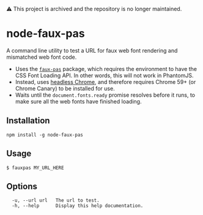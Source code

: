 :warning: This project is archived and the repository is no longer maintained.

# node-faux-pas

A command line utility to test a URL for faux web font rendering and mismatched web font code.

* Uses the [`faux-pas`](https://github.com/filamentgroup/faux-pas) package, which requires the environment to have the CSS Font Loading API. In other words, this will not work in PhantomJS.
* Instead, uses [headless Chrome](https://developers.google.com/web/updates/2017/04/headless-chrome), and therefore requires Chrome 59+ (or Chrome Canary) to be installed for use.
* Waits until the `document.fonts.ready` promise resolves before it runs, to make sure all the web fonts have finished loading.

## Installation

```
npm install -g node-faux-pas
```

## Usage

```
$ fauxpas MY_URL_HERE
```

## Options

```
  -u, --url url   The url to test.
  -h, --help      Display this help documentation.
```
